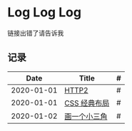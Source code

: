 # Log Log Log

链接出错了请告诉我

## 记录

| Date       | Title             | #   |
| ---------- | ----------------- | --- |
| 2020-01-01 | [HTTP2][1]        | #   |
| 2020-01-01 | [CSS 经典布局][2] | #   |
| 2020-01-02 | [画一个小三角][3] | #   |

[1]: https://limichange.github.io/log-log-log/network/HTTP2.html
[2]: https://limichange.github.io/log-log-log/css/CSS%E7%BB%8F%E5%85%B8%E5%B8%83%E5%B1%80.html
[3]: https://limichange.github.io/log-log-log/css/%E7%94%BB%E4%B8%80%E4%B8%AA%E5%B0%8F%E4%B8%89%E8%A7%92.html
